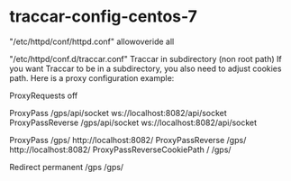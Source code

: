# traccar-config-centos-7

"/etc/httpd/conf/httpd.conf"
allowoveride all

"/etc/httpd/conf.d/traccar.conf"
Traccar in subdirectory (non root path)
If you want Traccar to be in a subdirectory, you also need to adjust cookies path. Here is a proxy configuration example:

ProxyRequests off

ProxyPass /gps/api/socket ws://localhost:8082/api/socket
ProxyPassReverse /gps/api/socket ws://localhost:8082/api/socket

ProxyPass /gps/ http://localhost:8082/
ProxyPassReverse /gps/ http://localhost:8082/
ProxyPassReverseCookiePath / /gps/

Redirect permanent /gps /gps/
